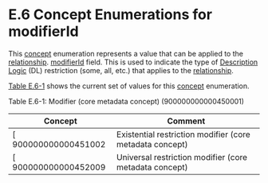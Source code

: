 # E.6 Concept Enumerations for modifierId

This [concept](https://confluence.ihtsdotools.org/display/DOCGLOSS/concept) enumeration represents a value that can be applied to the [relationship](https://confluence.ihtsdotools.org/display/DOCGLOSS/relationship). [modifierId](https://confluence.ihtsdotools.org/display/DOCRELFMT/modifierId+\(field\)) field. This is used to indicate the type of [Description Logic](https://confluence.ihtsdotools.org/display/DOCGLOSS/Description+Logic) (DL) restriction (some, all, etc.) that applies to the [relationship](https://confluence.ihtsdotools.org/display/DOCGLOSS/relationship).

[Table E.6-1](https://confluence.ihtsdotools.org/display/DOCRELFMT/E.6+Concept+Enumerations+for+modifierId#Table-modifier) shows the current set of values for this [concept](https://confluence.ihtsdotools.org/display/DOCGLOSS/concept) enumeration.

Table E.6-1: Modifier (core metadata concept) (900000000000450001)

| **Concept**           | **Comment**                                              |
| --------------------- | -------------------------------------------------------- |
| \[ 900000000000451002 | Existential restriction modifier (core metadata concept) |
| \[ 900000000000452009 | Universal restriction modifier (core metadata concept)   |
